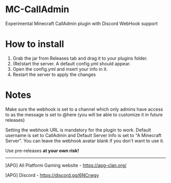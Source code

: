 # MC-CallAdmin
Experimental Minecraft CallAdmin plugin with Discord WebHook support

# How to install
1. Grab the jar from Releases tab and drag it to your plugins folder.
2. (Re)start the server. A default config.yml should appear.
3. Open the config.yml and insert your info in it.
4. Restart the server to apply the changes

# Notes
Make sure the webhook is set to a channel which only admins have access to as the message is set to @here (you will be able to customize it in future releases)

Setting the webhook URL is mandatory for the plugin to work. Default username is set to CallAdmin and Default Server Info is set to "A Minecraft Server". You can leave the webhook avatar blank if you don't want to use it.

Use pre-releases **at your own risk!**
_________________________________________________________

[APG] All Platform Gaming website - https://apg-clan.org/

[APG] Discord - https://discord.gg/6NCrwgy
